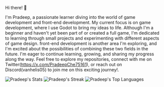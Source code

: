 Hi there! 👋

I'm Pradeep, a passionate learner diving into the world of game development and front-end development. My current focus is on game development, where I use Godot to bring my ideas to life. Although I'm a beginner and haven't yet been part of or created a full game, I'm dedicated to learning through small projects and experimenting with different aspects of game design.
front-end development is another area I'm exploring, and I'm excited about the possibilities of combining these two fields in the future. I'm eager to continue learning, growing, and sharing my progress along the way.
Feel free to explore my repositories, connect with me on Twitter(https://x.com/PradeepChe75161), or reach out on Discord(vanhelis05) to join me on this exciting journey!.

![Pradeep's Stats](https://github-readme-stats.vercel.app/api?username=Pradeep&theme=vue&show_icons=true&hide_border=false&count_private=false)
![Pradeep's Streak](https://github-readme-streak-stats.herokuapp.com/?user=Pradeep&theme=vue&hide_border=false)
![Pradeep's Top Languages](https://github-readme-stats.vercel.app/api/top-langs/?username=Pradeep&theme=vue&show_icons=true&hide_border=false&layout=compact)
